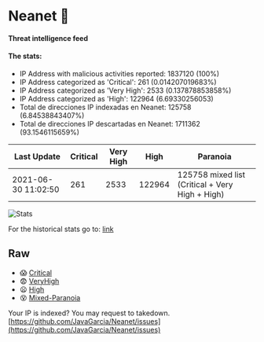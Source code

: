 # Neanet :hocho:
#### Threat intelligence feed
#### The stats:

- IP Address with malicious activities reported: 1837120 (100%)
- IP Address categorized as 'Critical':  261 (0.014207019683%)
- IP Address categorized as 'Very High':  2533 (0.137878853858%)
- IP Address categorized as 'High':  122964 (6.69330256053)
- Total de direcciones IP indexadas en Neanet:  125758 (6.84538843407%)
- Total de direcciones IP descartadas en Neanet:  1711362 (93.1546115659%)

| Last Update | Critical | Very High | High | Paranoia |
| --- | --- | --- | --- | --- |
| 2021-06-30 11:02:50 | 261 | 2533 | 122964 | 125758 mixed list (Critical + Very High + High)|

![Stats](https://docs.google.com/spreadsheets/d/e/2PACX-1vSnaNMIXVabIpDJjufMlzH7poXnshF3mgd8Is1g9ytUEzVsP5my4Trn8f-xkoLLQ38xpL3HtmUexLo6/pubchart?oid=501124687&format=image)

For the historical stats go to: [link](/stats.csv)
## Raw
- :scream: [Critical](https://raw.githubusercontent.com/JavaGarcia/Neanet/master/blacklists/neanet_critical.txt)
- :fearful: [VeryHigh](https://raw.githubusercontent.com/JavaGarcia/Neanet/master/blacklists/neanet_veryHigh.txtt)
- :frowning: [High](https://raw.githubusercontent.com/JavaGarcia/Neanet/master/blacklists/neanet_high.txt)
- :dizzy_face: [Mixed-Paranoia](https://raw.githubusercontent.com/JavaGarcia/Neanet/master/blacklists/neanet_all.txt)


Your IP is indexed? You may request to takedown. [https://github.com/JavaGarcia/Neanet/issues](https://github.com/JavaGarcia/Neanet/issues)

























































































































































































































































































































































































































































































































































































































































































































































































































































































































































































































































































































































































































































































































































































































































































































































































































































































































































































































































































































































































































































































































































































































































































































































































































































































































































































































































































































































































































































































































































































































































































































































































































































































































































































































































































































































































































































































































































































































































































































































































































































































































































































































































































































































































































































































































































































































































































































































































































































































































































































































































































































































































































































































































































































































































































































































































































































































































































































































































































































































































































































































































































































































































































































































































































































































































































































































































































































































































































































































































































































































































































































































































































































































































































































































































































































